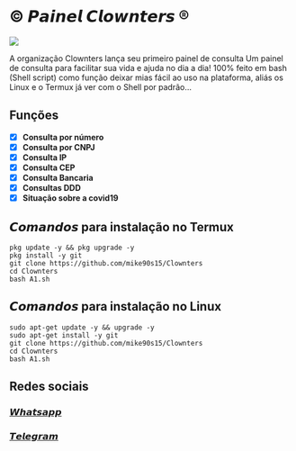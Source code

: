 # © 𝙋𝙖𝙞𝙣𝙚𝙡 𝘾𝙡𝙤𝙬𝙣𝙩𝙚𝙧𝙨 ®

![](https://user-images.githubusercontent.com/82988362/153673468-cc24f71f-be25-4de8-9ca6-d847341ae0cc.jpg)

  A organização Clownters lança seu primeiro painel de consulta
Um painel de consulta para facilitar sua vida e ajuda no dia a dia! 
100% feito em bash (Shell script) como função deixar mias fácil ao uso na plataforma, aliás os Linux e o Termux já ver com o Shell por padrão...

## **Funções**
- [x] **Consulta por número**
- [x] **Consulta por CNPJ**
- [x] **Consulta IP**
- [x] **Consulta CEP**
- [x] **Consulta Bancaria**
- [x] **Consultas DDD**
- [x] **Situação sobre a covid19**

[](https://youtu.be/QNJL6nfu__Q)

## 𝘾𝙤𝙢𝙖𝙣𝙙𝙤𝙨 para instalação no Termux
```
pkg update -y && pkg upgrade -y
pkg install -y git
git clone https://github.com/mike90s15/Clownters
cd Clownters
bash A1.sh
``` 
## 𝘾𝙤𝙢𝙖𝙣𝙙𝙤𝙨 para instalação no Linux
```
sudo apt-get update -y && upgrade -y
sudo apt-get install -y git
git clone https://github.com/mike90s15/Clownters
cd Clownters
bash A1.sh 
```
## Redes sociais
### [𝙒𝙝𝙖𝙩𝙨𝙖𝙥𝙥](https://chat.whatsapp.com/GkqYEhHDvGP9fcVWMfjaVt)
### [𝙏𝙚𝙡𝙚𝙜𝙧𝙖𝙢](https://t.me/CLOWNTERS)
